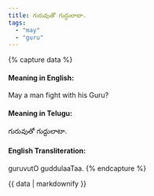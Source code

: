 ```yaml
---
title: గురువుతో గుద్దులాటా.
tags:
  - "may"
  - "guru"
---
```


{% capture data %}
#### Meaning in English:
May a man fight with his Guru?

#### Meaning in Telugu:
గురువుతో గుద్దులాటా.

#### English Transliteration:
guruvutO guddulaaTaa.
{% endcapture %}

{{ data | markdownify }}

